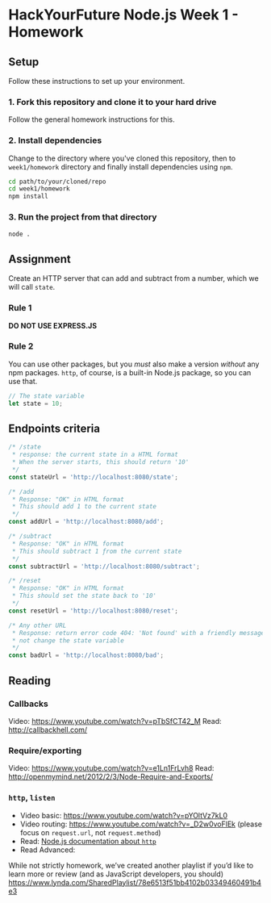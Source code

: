 # HackYourFuture Node.js Week 1 - Homework

## Setup

Follow these instructions to set up your environment.

### 1. Fork this repository and clone it to your hard drive

Follow the general homework instructions for this.

### 2. Install dependencies

Change to the directory where you've cloned this repository, then to
`week1/homework` directory and finally install dependencies using `npm`.

```bash
cd path/to/your/cloned/repo
cd week1/homework
npm install
```

### 3. Run the project from that directory

```bash
node .
```

## Assignment

Create an HTTP server that can add and subtract from a number, which we will
call `state`.

### Rule 1

**DO NOT USE EXPRESS.JS**

### Rule 2

You can use other packages, but you _must_ also make a version _without_ any npm
packages. `http`, of course, is a built-in Node.js package, so you can use that.

```js
// The state variable
let state = 10;
```

## Endpoints criteria

```js
/* /state
 * response: the current state in a HTML format
 * When the server starts, this should return '10'
 */
const stateUrl = 'http://localhost:8080/state';

/* /add
 * Response: "OK" in HTML format
 * This should add 1 to the current state
 */
const addUrl = 'http://localhost:8080/add';

/* /subtract
 * Response: "OK" in HTML format
 * This should subtract 1 ƒrom the current state
 */
const subtractUrl = 'http://localhost:8080/subtract';

/* /reset
 * Response: "OK" in HTML format
 * This should set the state back to '10'
 */
const resetUrl = 'http://localhost:8080/reset';

/* Any other URL
 * Response: return error code 404: 'Not found' with a friendly message and do
 * not change the state variable
 */
const badUrl = 'http://localhost:8080/bad';
```

## Reading

### Callbacks

Video: https://www.youtube.com/watch?v=pTbSfCT42_M
Read: http://callbackhell.com/

### Require/exporting

Video: https://www.youtube.com/watch?v=e1Ln1FrLvh8
Read: http://openmymind.net/2012/2/3/Node-Require-and-Exports/

### `http`, `listen`
- Video basic: https://www.youtube.com/watch?v=pYOltVz7kL0
- Video routing: https://www.youtube.com/watch?v=_D2w0voFlEk (please focus on `request.url`, not `request.method`)
- Read: [Node.js documentation about `http`](https://nodejs.org/en/docs/guides/anatomy-of-an-http-transaction/)
- Read Advanced:

While not strictly homework, we’ve created another playlist if you’d like to
learn more or review (and as JavaScript developers, you should)
https://www.lynda.com/SharedPlaylist/78e6513f51bb4102b03349460491b4e3
